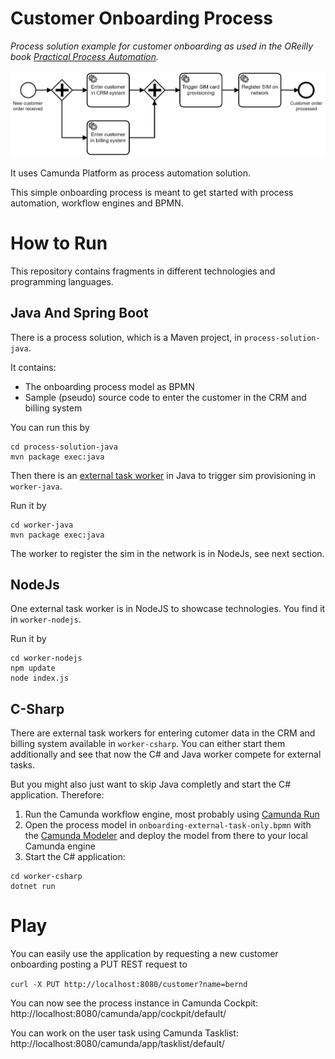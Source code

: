 
# Customer Onboarding Process

*Process solution example for customer onboarding as used in the OReilly book [Practical Process Automation](https://processautomationbook.com/).*

![Customer Onboarding](docs/onboarding.png)

It uses Camunda Platform as process automation solution.

This simple onboarding process is meant to get started with process automation, workflow engines and BPMN.

# How to Run 

This repository contains fragments in different technologies and programming languages.

## Java And Spring Boot

There is a process solution, which is a Maven project, in `process-solution-java`.

It contains:

* The onboarding process model as BPMN
* Sample (pseudo) source code to enter the customer in the CRM and billing system

You can run this by

```
cd process-solution-java
mvn package exec:java
```

Then there is an [external task worker](https://docs.camunda.org/manual/latest/user-guide/process-engine/external-tasks/) in Java to trigger sim provisioning in `worker-java`.

Run it by

```
cd worker-java
mvn package exec:java
```

The worker to register the sim in the network is in NodeJs, see next section.

## NodeJs

One external task worker is in NodeJS to showcase technologies. You find it in `worker-nodejs`.

Run it by

```
cd worker-nodejs
npm update
node index.js
```


## C-Sharp

There are external task workers for entering cutomer data in the CRM and billing system available in `worker-csharp`. 
You can either start them additionally and see that now the C# and Java worker compete for external tasks.

But you might also just want to skip Java completly and start the C# application. Therefore:

1. Run the Camunda workflow engine, most probably using [Camunda Run]()
1. Open the process model in `onboarding-external-task-only.bpmn` with the [Camunda Modeler]() and deploy the model from there to your local Camunda engine
1. Start the C# application:

```
cd worker-csharp
dotnet run
```

# Play

You can easily use the application by requesting a new customer onboarding posting a PUT REST request to 

`curl -X PUT http://localhost:8080/customer?name=bernd`

You can now see the process instance in Camunda Cockpit: http://localhost:8080/camunda/app/cockpit/default/

You can work on the user task using Camunda Tasklist: http://localhost:8080/camunda/app/tasklist/default/

